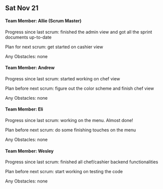 ## Sat Nov 21

#### Team Member: Allie (Scrum Master)
Progress since last scrum: finished the admin view and got all the sprint documents up-to-date

Plan for next scrum: get started on cashier view

Any Obstacles: none

#### Team Member: Andrew
Progress since last scrum: started working on chef view

Plan before next scrum: figure out the color scheme and finish chef view

Any Obstacles: none

#### Team Member: Eli
Progress since last scrum: working on the menu. Almost done!

Plan before next scrum: do some finishing touches on the menu

Any Obstacles: none

#### Team Member: Wesley
Progress since last scrum: finished all chef/cashier backend functionalities

Plan before next scrum: start working on testing the code

Any Obstacles: none